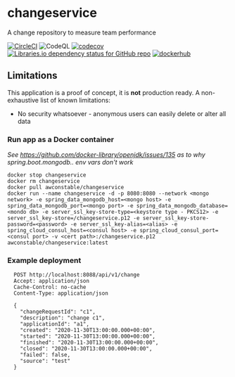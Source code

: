# changeservice
A change repository to measure team performance

[![CircleCI](https://circleci.com/gh/awconstable/changeservice.svg?style=shield)](https://circleci.com/gh/awconstable/changeservice)
![CodeQL](https://github.com/awconstable/changeservice/workflows/CodeQL/badge.svg)
[![codecov](https://codecov.io/gh/awconstable/changeservice/branch/main/graph/badge.svg)](https://codecov.io/gh/awconstable/changeservice)
[![Libraries.io dependency status for GitHub repo](https://img.shields.io/librariesio/github/awconstable/changeservice.svg)](https://libraries.io/github/awconstable/changeservice)
[![dockerhub](https://img.shields.io/docker/pulls/awconstable/changeservice.svg)](https://cloud.docker.com/repository/docker/awconstable/changeservice)

## Limitations

This application is a proof of concept, it is **not** production ready.
A non-exhaustive list of known limitations:
* No security whatsoever - anonymous users can easily delete or alter all data

### Run app as a Docker container

*See https://github.com/docker-library/openjdk/issues/135 as to why spring.boot.mongodb.. env vars don't work*

```
docker stop changeservice
docker rm changeservice
docker pull awconstable/changeservice
docker run --name changeservice -d -p 8080:8080 --network <mongo network> -e spring_data_mongodb_host=<mongo host> -e spring_data_mongodb_port=<mongo port> -e spring_data_mongodb_database=<mondo db> -e server_ssl_key-store-type=<keystore type - PKCS12> -e server_ssl_key-store=/changeservice.p12 -e server_ssl_key-store-password=<password> -e server_ssl_key-alias=<alias> -e spring_cloud_consul_host=<consul host> -e spring_cloud_consul_port=<consul port> -v <cert path>:/changeservice.p12 awconstable/changeservice:latest
```

### Example deployment

```
  POST http://localhost:8088/api/v1/change
  Accept: application/json
  Cache-Control: no-cache
  Content-Type: application/json
  
  {
    "changeRequestId": "c1",  
    "description": "change c1",
    "applicationId": "a1",  
    "created": "2020-11-30T13:00:00.000+00:00", 
    "started": "2020-11-30T13:00:00.000+00:00",    
    "finished": "2020-11-30T13:00:00.000+00:00", 
    "closed": "2020-11-30T13:00:00.000+00:00", 
    "failed": false,
    "source": "test"
  }
```
